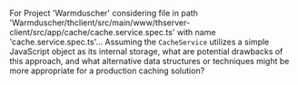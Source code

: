 For Project 'Warmduscher' considering file in path 'Warmduscher/thclient/src/main/www/thserver-client/src/app/cache/cache.service.spec.ts' with name 'cache.service.spec.ts'... 
Assuming the `CacheService` utilizes a simple JavaScript object as its internal storage, what are potential drawbacks of this approach, and what alternative data structures or techniques might be more appropriate for a production caching solution?